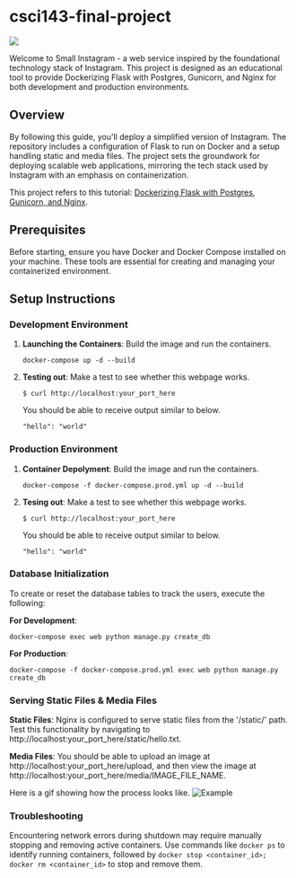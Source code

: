 # csci143-final-project
[![](https://github.com/danzhechen/csci143-final-project/workflows/tests/badge.svg)](https://github.com/danzhechen/csci143-final-project/actions?query=workflow%3Atests)

Welcome to Small Instagram - a web service inspired by the foundational technology stack of Instagram. This project is designed as an educational tool to provide Dockerizing Flask with Postgres, Gunicorn, and Nginx for both development and production environments.

## Overview

By following this guide, you'll deploy a simplified version of Instagram. The repository includes a configuration of Flask to run on Docker and a setup handling static and media files. The project sets the groundwork for deploying scalable web applications, mirroring the tech stack used by Instagram with an emphasis on containerization.

This project refers to this tutorial: [Dockerizing Flask with Postgres, Gunicorn, and Nginx](https://testdriven.io/blog/dockerizing-flask-with-postgres-gunicorn-and-nginx/).

## Prerequisites

Before starting, ensure you have Docker and Docker Compose installed on your machine. These tools are essential for creating and managing your containerized environment.

## Setup Instructions

### Development Environment

1. **Launching the Containers**: Build the image and run the containers.
   ```
   docker-compose up -d --build
   ```
2. **Testing out**: Make a test to see whether this webpage works.
   ```
   $ curl http://localhost:your_port_here
   ```
   You should be able to receive output similar to below.
   ```
   "hello": "world"
   ```
### Production Environment

1. **Container Depolyment**: Build the image and run the containers.
   ```
   docker-compose -f docker-compose.prod.yml up -d --build
   ```
2. **Tesing out**: Make a test to see whether this webpage works.
   ``` 
   $ curl http://localhost:your_port_here
   ```
   You should be able to receive output similar to below.
   ```
   "hello": "world"
   ```
### Database Initialization 

To create or reset the database tables to track the users, execute the following:

**For Development**:
```
docker-compose exec web python manage.py create_db
```
**For Production**:
```
docker-compose -f docker-compose.prod.yml exec web python manage.py create_db
```
### Serving Static Files & Media Files

**Static Files**:
Nginx is configured to serve static files from the '/static/' path. Test this functionality by navigating to http://localhost:your_port_here/static/hello.txt.

**Media Files**:
You should be able to upload an image at http://localhost:your_port_here/upload, and then view the image at http://localhost:your_port_here/media/IMAGE_FILE_NAME.

Here is a gif showing how the process looks like. 
![Example](https://github.com/danzhechen/flask-on-docker/blob/main/Example.gif)

### Troubleshooting

Encountering network errors during shutdown may require manually stopping and removing active containers. Use commands like `docker ps` to identify running containers, followed by `docker stop <container_id>; docker rm <container_id>` to stop and remove them.
